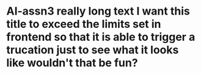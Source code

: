 # AI-assn3 really long text I want this title to exceed the limits set in frontend so that it is able to trigger a trucation just to see what it looks like wouldn't that be fun?

